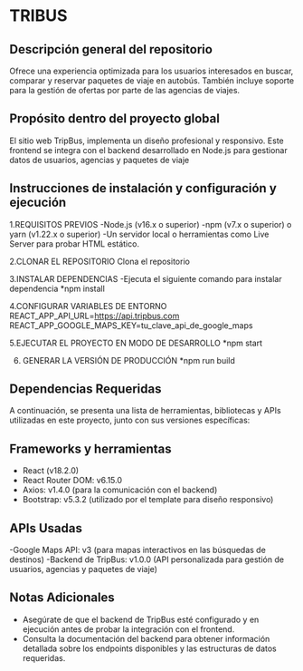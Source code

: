 # TRIBUS

## Descripción general del repositorio
Ofrece una experiencia optimizada para los usuarios interesados en buscar, comparar y reservar paquetes de viaje en autobús. También incluye soporte para la gestión de ofertas por parte de las agencias de viajes.

## Propósito dentro del proyecto global

El sitio web TripBus, implementa un diseño profesional y responsivo. Este frontend se integra con el backend desarrollado en Node.js para gestionar datos de usuarios, agencias y paquetes de viaje

## Instrucciones de instalación y configuración y ejecución 
1.REQUISITOS PREVIOS
-Node.js (v16.x o superior)
-npm (v7.x o superior) o yarn (v1.22.x o superior)
-Un servidor local o herramientas como Live Server para probar HTML estático.

2.CLONAR EL REPOSITORIO
Clona el repositorio

3.INSTALAR DEPENDENCIAS
-Ejecuta el siguiente comando para instalar dependencia
  *npm install

4.CONFIGURAR VARIABLES DE ENTORNO
REACT_APP_API_URL=https://api.tripbus.com
REACT_APP_GOOGLE_MAPS_KEY=tu_clave_api_de_google_maps


5.EJECUTAR EL PROYECTO EN MODO DE DESARROLLO
*npm start

6. GENERAR LA VERSIÓN DE PRODUCCIÓN
*npm run build

## Dependencias Requeridas
A continuación, se presenta una lista de herramientas, bibliotecas y APIs utilizadas en este proyecto, junto con sus versiones específicas:

## Frameworks y herramientas
- React (v18.2.0)
- React Router DOM: v6.15.0
- Axios: v1.4.0 (para la comunicación con el backend)
- Bootstrap: v5.3.2 (utilizado por el template para diseño responsivo)

## APIs Usadas
-Google Maps API: v3 (para mapas interactivos en las búsquedas de destinos)
-Backend de TripBus: v1.0.0 (API personalizada para gestión de usuarios, agencias y paquetes de viaje)

## Notas Adicionales
- Asegúrate de que el backend de TripBus esté configurado y en ejecución antes de probar la integración con el frontend.
- Consulta la documentación del backend para obtener información detallada sobre los endpoints disponibles y las estructuras de datos requeridas.